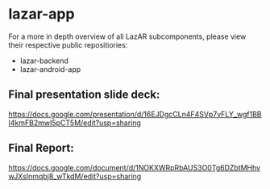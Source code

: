 # lazar-app
For a more in depth overview of all LazAR subcomponents, please view their respective public repositiories:

 - lazar-backend
 - lazar-android-app

## Final presentation slide deck:
https://docs.google.com/presentation/d/16EJDgcCLn4F4SVp7vFLY_wgf1BBI4kmFB2mwI5pCT5M/edit?usp=sharing

## Final Report:
https://docs.google.com/document/d/1NOKXWRpRbAUS3O0Tg6DZbtMHhvwJXsInmqbj8_wTkdM/edit?usp=sharing

